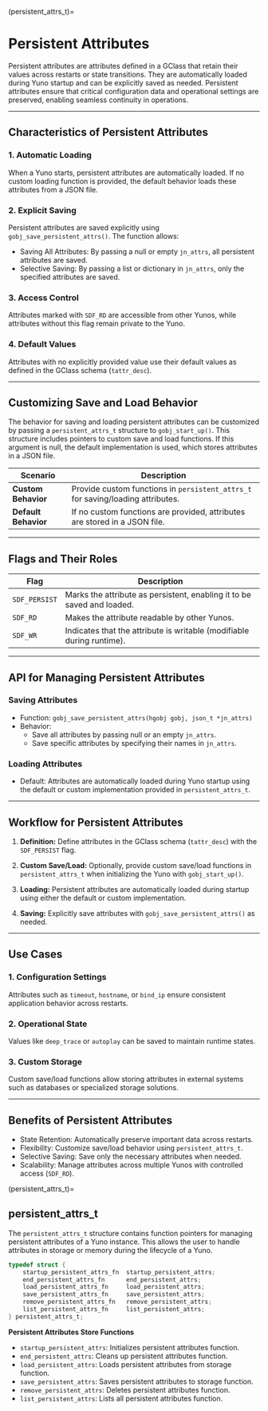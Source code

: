 (persistent_attrs_t)=
# **Persistent Attributes**

Persistent attributes are attributes defined in a GClass that retain their values across restarts or state transitions. They are automatically loaded during Yuno startup and can be explicitly saved as needed. Persistent attributes ensure that critical configuration data and operational settings are preserved, enabling seamless continuity in operations.

---

## Characteristics of Persistent Attributes

### 1. **Automatic Loading**
When a Yuno starts, persistent attributes are automatically loaded. If no custom loading function is provided, the default behavior loads these attributes from a JSON file.

### 2. **Explicit Saving**
Persistent attributes are saved explicitly using `gobj_save_persistent_attrs()`. The function allows:
- Saving All Attributes: By passing a null or empty `jn_attrs`, all persistent attributes are saved.
- Selective Saving: By passing a list or dictionary in `jn_attrs`, only the specified attributes are saved.

### 3. **Access Control**
Attributes marked with `SDF_RD` are accessible from other Yunos, while attributes without this flag remain private to the Yuno.

### 4. **Default Values**
Attributes with no explicitly provided value use their default values as defined in the GClass schema (`tattr_desc`).

---

## Customizing Save and Load Behavior

The behavior for saving and loading persistent attributes can be customized by passing a `persistent_attrs_t` structure to `gobj_start_up()`. This structure includes pointers to custom save and load functions. If this argument is null, the default implementation is used, which stores attributes in a JSON file.

| **Scenario**        | **Description**                                                               |
|----------------------|-------------------------------------------------------------------------------|
| **Custom Behavior**  | Provide custom functions in `persistent_attrs_t` for saving/loading attributes. |
| **Default Behavior** | If no custom functions are provided, attributes are stored in a JSON file.    |

---

## Flags and Their Roles

| **Flag**        | **Description**                                                                 |
|------------------|---------------------------------------------------------------------------------|
| `SDF_PERSIST`    | Marks the attribute as persistent, enabling it to be saved and loaded.          |
| `SDF_RD`         | Makes the attribute readable by other Yunos.                                   |
| `SDF_WR`         | Indicates that the attribute is writable (modifiable during runtime).           |

---

## API for Managing Persistent Attributes

### Saving Attributes
- Function: `gobj_save_persistent_attrs(hgobj gobj, json_t *jn_attrs)`
- Behavior:
    - Save all attributes by passing null or an empty `jn_attrs`.
    - Save specific attributes by specifying their names in `jn_attrs`.

### Loading Attributes
- Default: Attributes are automatically loaded during Yuno startup using the default or custom implementation provided in `persistent_attrs_t`.

---

## Workflow for Persistent Attributes

1. **Definition:**
   Define attributes in the GClass schema (`tattr_desc`) with the `SDF_PERSIST` flag.

2. **Custom Save/Load:**
   Optionally, provide custom save/load functions in `persistent_attrs_t` when initializing the Yuno with `gobj_start_up()`.

3. **Loading:**
   Persistent attributes are automatically loaded during startup using either the default or custom implementation.

4. **Saving:**
   Explicitly save attributes with `gobj_save_persistent_attrs()` as needed.

---

## Use Cases

### 1. **Configuration Settings**
Attributes such as `timeout`, `hostname`, or `bind_ip` ensure consistent application behavior across restarts.

### 2. **Operational State**
Values like `deep_trace` or `autoplay` can be saved to maintain runtime states.

### 3. **Custom Storage**
Custom save/load functions allow storing attributes in external systems such as databases or specialized storage solutions.

---

## Benefits of Persistent Attributes

- State Retention: Automatically preserve important data across restarts.
- Flexibility: Customize save/load behavior using `persistent_attrs_t`.
- Selective Saving: Save only the necessary attributes when needed.
- Scalability: Manage attributes across multiple Yunos with controlled access (`SDF_RD`).

(persistent_attrs_t)=
## persistent_attrs_t
The `persistent_attrs_t` structure contains function pointers for managing persistent attributes of a Yuno instance. This allows the user to handle attributes in storage or memory during the lifecycle of a Yuno.

```c
typedef struct {
    startup_persistent_attrs_fn  startup_persistent_attrs;
    end_persistent_attrs_fn      end_persistent_attrs;
    load_persistent_attrs_fn     load_persistent_attrs;
    save_persistent_attrs_fn     save_persistent_attrs;
    remove_persistent_attrs_fn   remove_persistent_attrs;
    list_persistent_attrs_fn     list_persistent_attrs;
} persistent_attrs_t;
```

**Persistent Attributes Store Functions**
- `startup_persistent_attrs`: Initializes persistent attributes function.
- `end_persistent_attrs`: Cleans up persistent attributes function.
- `load_persistent_attrs`: Loads persistent attributes from storage function.
- `save_persistent_attrs`: Saves persistent attributes to storage function.
- `remove_persistent_attrs`: Deletes persistent attributes function.
- `list_persistent_attrs`: Lists all persistent attributes function.
